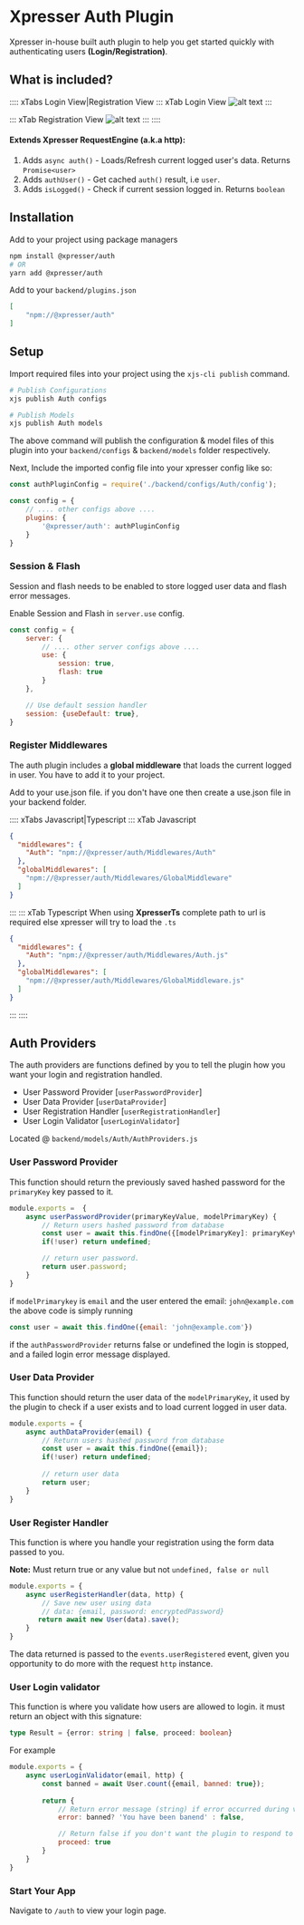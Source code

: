 # Xpresser Auth Plugin

Xpresser in-house built auth plugin to help you get started quickly with authenticating users **(Login/Registration)**.

## What is included?
:::: xTabs Login View|Registration View
::: xTab Login View
![alt text](../../../images/auth/sign-in.png)
:::

::: xTab Registration View
![alt text](../../../images/auth/sign-up.png)
:::
::::

#### Extends Xpresser RequestEngine (a.k.a http): 
1. Adds `async auth()` - Loads/Refresh current logged user's data. Returns `Promise<user>`
2. Adds `authUser()` - Get cached `auth()` result, i.e `user`.
3. Adds `isLogged()` - Check if current session logged in. Returns `boolean`
    
## Installation
Add to your project using package managers
```sh
npm install @xpresser/auth
# OR
yarn add @xpresser/auth
```

Add to your `backend/plugins.json`
```json
[
    "npm://@xpresser/auth"
]
```

## Setup
Import required files into your project using the `xjs-cli publish` command.
```sh
# Publish Configurations
xjs publish Auth configs

# Publish Models
xjs publish Auth models
```
The above command will publish the configuration & model files of this plugin into your `backend/configs` & `backend/models` folder respectively.


Next, Include the imported config file into your xpresser config like so:
```javascript
const authPluginConfig = require('./backend/configs/Auth/config');

const config = {
    // .... other configs above ....
    plugins: {
        '@xpresser/auth': authPluginConfig
    }
}
```

### Session & Flash
Session and flash needs to be enabled to store logged user data and flash error messages.

Enable Session and Flash in `server.use` config.
```javascript
const config = {
    server: {
        // .... other server configs above ....
        use: {
            session: true,
            flash: true
        }
    },

    // Use default session handler
    session: {useDefault: true},
}
```

### Register Middlewares
The auth plugin includes a **global middleware** that loads the current logged in user.
You have to add it to your project.

Add to your use.json file. if you don't have one then create a use.json file in your backend folder.

:::: xTabs Javascript|Typescript
::: xTab Javascript
```json
{
  "middlewares": {
    "Auth": "npm://@xpresser/auth/Middlewares/Auth"
  },
  "globalMiddlewares": [
    "npm://@xpresser/auth/Middlewares/GlobalMiddleware"
  ]
}
```
:::
::: xTab Typescript
When using **XpresserTs** complete path to url is required else xpresser will try to load the `.ts`
```json
{
  "middlewares": {
    "Auth": "npm://@xpresser/auth/Middlewares/Auth.js"
  },
  "globalMiddlewares": [
    "npm://@xpresser/auth/Middlewares/GlobalMiddleware.js"
  ]
}
```
:::
::::

## Auth Providers
The auth providers are functions defined by you to tell the plugin how you want your login and registration handled.

- User Password Provider [`userPasswordProvider`]
- User Data Provider [`userDataProvider`]
- User Registration Handler [`userRegistrationHandler`]
- User Login Validator [`userLoginValidator`]

Located @ `backend/models/Auth/AuthProviders.js` 

### User Password Provider
This function should return the previously saved hashed password for the `primaryKey` key passed to it.

```javascript
module.exports =  {
    async userPasswordProvider(primaryKeyValue, modelPrimaryKey) {
        // Return users hashed password from database
        const user = await this.findOne({[modelPrimaryKey]: primaryKeyValue});
        if(!user) return undefined;

        // return user password.
        return user.password;
    }
}
```

if `modelPrimarykey` is `email` and the user entered the email: `john@example.com` the above code is simply running
```javascript
const user = await this.findOne({email: 'john@example.com'})
```

if the `authPasswordProvider` returns false or undefined the login is stopped, and a failed login error message displayed.

### User Data Provider
This function should return the user data of the `modelPrimaryKey`, it used by the plugin to check if a user exists and to load current logged in user data.

```javascript
module.exports = {
    async authDataProvider(email) {
        // Return users hashed password from database
        const user = await this.findOne({email});
        if(!user) return undefined;
        
        // return user data
        return user;
    }
}
```

### User Register Handler
This function is where you handle your registration using the form data passed to you.

**Note:** Must return true or any value but not `undefined, false or null`
```javascript
module.exports = {
    async userRegisterHandler(data, http) {
        // Save new user using data
        // data: {email, password: encryptedPassword}
       return await new User(data).save();
    }
}
```
The data returned is passed to the `events.userRegistered` event, given you opportunity to do more with the request `http` instance.


### User Login validator
This function is where you validate how users are allowed to login. it must return an object with this signature: 
```typescript
type Result = {error: string | false, proceed: boolean}
```
For example
```javascript
module.exports = {
    async userLoginValidator(email, http) {
        const banned = await User.count({email, banned: true});
        
        return {
            // Return error message (string) if error occurred during validation.
            error: banned? 'You have been banend' : false,

            // Return false if you don't want the plugin to respond to this request.
            proceed: true
        }
    }
}
```




### Start Your App
Navigate to `/auth` to view your login page.
